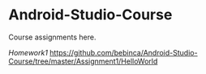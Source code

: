 # Android-Studio-Course
Course assignments here.

*Homework1* https://github.com/bebinca/Android-Studio-Course/tree/master/Assignment1/HelloWorld

